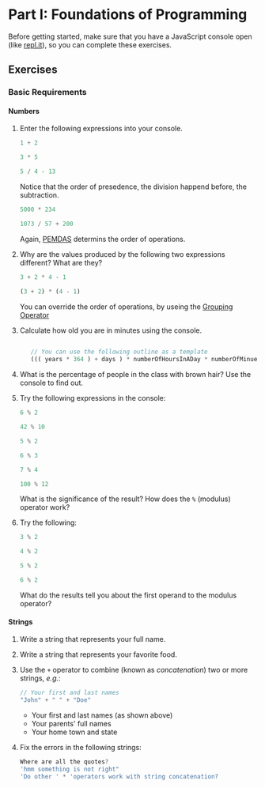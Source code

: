 # Part I: Foundations of Programming

Before getting started, make sure that you have a JavaScript console open (like <a href="http://www.repl.it/languages/javascript" target="_blank">repl.it</a>), so you can complete these exercises.

## Exercises

### Basic Requirements

#### Numbers

1. Enter the following expressions into your console.

   ```js
   1 + 2
   ```
   ```js
   3 * 5
   ```
   ```js
   5 / 4 - 13
   ```
   Notice that the order of presedence, the division happend before, the subtraction.
   ```js
   5000 * 234
   ```
   ```js
   1073 / 57 + 200
   ```
   Again, [PEMDAS](https://en.wikipedia.org/wiki/Order_of_operations) determins the order of operations.

2. Why are the values produced by the following two expressions different? What
   are they?

   ```js
   3 + 2 * 4 - 1
   ```
   ```js
   (3 + 2) * (4 - 1)
   ```
   You can override the order of operations, by useing the [Grouping Operator](https://developer.mozilla.org/en-US/docs/Web/JavaScript/Reference/Operators/Grouping)
   
3. Calculate how old you are in minutes using the console.
   ```js
       
      // You can use the following outline as a template
      ((( years * 364 ) + days ) * numberOfHoursInADay * numberOfMinuetesInAnHour )
   
   ```

4. What is the percentage of people in the class with brown hair? Use the
   console to find out.

5. Try the following expressions in the console:

   ```js
   6 % 2
   ```
   ```js
   42 % 10
   ```
   ```js
   5 % 2
   ```
   ```js
   6 % 3
   ```
   ```js
   7 % 4
   ```
   ```js
   100 % 12
   ```

   What is the significance of the result? How does the `%` (modulus) operator
   work?

6. Try the following:

   ```js
   3 % 2
   ```
   ```js
   4 % 2
   ```
   ```js
   5 % 2
   ```
   ```js
   6 % 2
   ```

   What do the results tell you about the first operand to the modulus operator?

#### Strings

1. Write a string that represents your full name.

2. Write a string that represents your favorite food.

3. Use the `+` operator to combine (known as *concatenation*) two or more
   strings, *e.g.*:

   ```js
   // Your first and last names
   "John" + " " + "Doe"
   ```

   + Your first and last names (as shown above)
   + Your parents' full names
   + Your home town and state

4. Fix the errors in the following strings:

   ```js
   Where are all the quotes?
   'hmm something is not right"
   'Do other ' * 'operators work with string concatenation?
   ```
